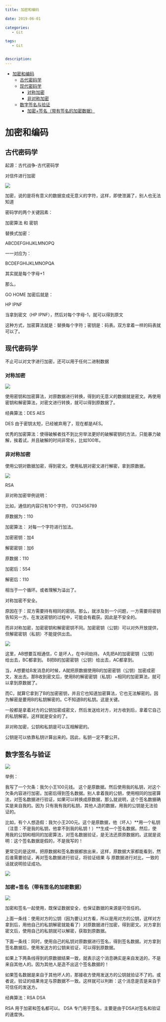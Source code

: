 ```yaml
---
title: 加密和编码

date: 2019-06-01

categories: 
   - Git

tags: 
   - Git 


description: ​
---
```



<!-- TOC -->

- [加密和编码](#加密和编码)
    - [古代密码学](#古代密码学)
    - [现代密码学](#现代密码学)
        - [对称加密](#对称加密)
        - [非对称加密](#非对称加密)
    - [数字签名与验证](#数字签名与验证)
        - [加密+签名（带有签名的加密数据）](#加密签名带有签名的加密数据)

<!-- /TOC -->


# 加密和编码

## 古代密码学

起源：古代战争-古代密码学

对信件进行加密



![](https://cdn.jsdelivr.net/gh/fanshanhong/note-image/Cipherstick.png)




加密，说的是将有意义的数据变成无意义的字符，这样，即使泄漏了，别人也无法知道



密码学的两个关键因素：

加密算法   和  密钥





替换式加密：

ABCDEFGHIJKLMNOPQ

一一对应为：

BCDEFGHIJKLMNOPQA

其实就是每个字母+1

那么，

GO HOME   加密后就是：

HP IPNF



当拿到密文（HP IPNF），然后对每个字母-1，就可以得到原文

这种方式，加密算法就是：替换每个字符；密钥是：码表。双方拿着一样的码表就可以了。









## 现代密码学



不止可以对文字进行加密，还可以用于任何二进制数据



### 对称加密


![](https://cdn.jsdelivr.net/gh/fanshanhong/note-image/symmetric_encryption.png)


使用密钥和加密算法，对原数据进行转换，得到的无意义的数据就是密文。再使用密钥和解密算法，对密文进行转换，就可以得到原数据了。

经典算法：DES   AES



DES 由于密钥太短，已经被弃用了，现在都是AES。



优秀的加密算法：使得破解者找不到比穷举法更好的破解密钥的方法，只能暴力破解，挨着试，并且破解的时间非常长，比如100年。







### 非对称加密

使用公钥对数据加密，得到密文。使用私钥对密文进行解密，拿到原数据。

![](https://cdn.jsdelivr.net/gh/fanshanhong/note-image/asymmetric_encryption.png)


RSA



非对称加密举例说明：

比如，通信的内容只有10个字符，  0123456789

原数据为：110

加密算法：  对每一个字符进行加法。

加密密钥：加4

解密密钥：加6



原数据：110

加密后：554

解密后：110

相当于一个循环。或者理解为溢出了。







对称加密不安全。

原因在于：双方需要持有相同的密钥。那么，就涉及到一个问题，一方需要将密钥告知另一方。在发送密钥的过程中，可能会有截获。因此是不安全的。

而非对称加密，加密密钥和解密密钥不同。加密密钥（公钥）可以对外开放提供，但解密密钥（私钥）不能提供出去。


![](https://cdn.jsdelivr.net/gh/fanshanhong/note-image/symmetric_encryption_not_security.png)



这里，AB想要互相通信，C 是坏人，在中间劫持。  A先把A的加密密钥（公钥）给出去，BC都拿到。 B把B的加密密钥（公钥）给出去，AC都拿到。

当，A想要给B发消息的时候，A就把原数据使用B的加密密钥（公钥）加密成密文，发出去。那B收到密文后，使用B的解密密钥（私钥）+相同的加密算法，就可以拿到原数据了。

而C，就算它拿到了B的加密密钥，并且它也知道加密算法，它也无法解密的。因为解密是要用B的私钥解密的。C不知道B的私钥。这是关键。



一般都是拿着对方的公钥加密成密文，然后发送给对方，对方收到后，拿着它自己的私钥解密。这样就是安全的了。



非对称加密，公钥和私钥是可以互相解密的。

公钥是可以依靠私钥计算出来的。因此，私钥一定不要公开。



## 数字签名与验证

![](https://cdn.jsdelivr.net/gh/fanshanhong/note-image/digital_signature.png)


举例：

我写了一个欠条：我欠小王100元钱。 这个是原数据。然后使用我的私钥，对这个欠条内容进行加密。加密后得到签名数据。别人拿着我的公钥，使用相同的加密算法，对签名数据进行验证，如果可以转换成原数据，那么就说明，这个签名数据确实是来自我的。因为 只有我有我的私钥，其他人造的数据，用我的公钥是无法验证的。

比如，有个人想造假：我欠小王200元。这个是原数据，他（坏人）**用一个私钥（注意：不是我的私钥，他拿不到我的私钥！）**生成一个签名数据。然后，使用我的公钥和相同的加密算法，对签名数据验证，是无法还原原数据的。这就是说明：这个签名数据是假的，不是我写的！



更常见的是这样。把原数据和签名数据都放出来，这样，原数据大家都能看到，然后谁需要验证，再对签名数据进行验证，将验证结果 与 原数据进行对比，一致的话就说明验证成功。

![](https://cdn.jsdelivr.net/gh/fanshanhong/note-image/digital_signature_2.png)






### 加密+签名（带有签名的加密数据）



![](https://cdn.jsdelivr.net/gh/fanshanhong/note-image/encryption_and_sign.png)


加密和签名一起使用，既保证数据安全，也保证数据的来源是可信任的。



上面一条线：使用对方的公钥（因为要让对方看，所以是用对方的公钥，这样对方拿到后，用他自己的私钥解密就能看了）对原数据进行加密，得到密文。对方拿到密文后，使用自己的私钥就可以解密，获取到原数据。

下面一条线：同时，使用自己的私钥对原数据进行签名，得到签名数据。对方拿到签名数据后，使用发送方的公钥来验证，可以得到原数据。

如果上下两条线得到的原数据结果一致，就表示这个消息确实是来自发送的，不是来自其他人的。因为其他人是造不出这个签名数据的！

如果签名数据是来自于其他坏人的，那接收方使用发送方的公钥就验证不了的。或者说，验证的结果肯定与原数据不一致。这样就可以判断：这个消息是否是来自于可信任的发送方。





经典算法：RSA  DSA

RSA 用于加密和签名都可以。  DSA 专门用于签名，主要是由于DSA对签名和验证的速度快。





